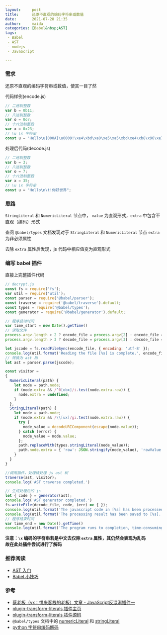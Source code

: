 ```yaml
---
layout:     post  
title:      还原不直观的编码字符串或数值  
date:       2021-07-28 21:35   
author:     maida  
categories: [Babel&nbsp;AST]  
tags:  
 - Babel
 - AST
 - nodejs
 - JavaScript

---
```



### 需求
还原不直观的编码字符串或数值，使其一目了然

代码样例(encode.js)  
```javascript
// 二进制整数
var b = 0b11;
// 八进制整数
var o = 0o7;
// 十六进制整数
var x = 0x23;
// \u \x 字符串
const u = 'Hello\u{000A}\u0009!\xe4\xbd\xa0\xe5\xa5\xbd\xe4\xb8\x96\xe7\x95\x8c';
```

处理后代码(decode.js)
```javascript
// 二进制整数
var b = 3;
// 八进制整数
var o = 7;
// 十六进制整数
var x = 35;
// \u \x 字符串
const u = "Hello\n\t!你好世界";
```

### 思路
`StringLiteral` 和 `NumericLiteral` 节点中， `value` 为直观形式，`extra` 中包含不直观（编码）形式  

查阅 `@babel/types` 文档发现对于 `StringLiteral` 和 `NumericLiteral` 节点 `extra` 为非必须属性  

去除 `extra` 属性后发现，js 代码中相应值变为直观形式

### 编写 babel 插件
直接上完整插件代码  
```javascript
// decrypt.js
const fs = require('fs');
var util = require('util');
const parser = require('@babel/parser');
const traverse = require('@babel/traverse').default;
const types = require('@babel/types');
const generator = require('@babel/generator').default;

// 程序启动时间
var time_start = new Date().getTime()
// 读取文件
process.argv.length > 2 ? encode_file = process.argv[2] : encode_file = 'encode.js';
process.argv.length > 3 ? decode_file = process.argv[3] : decode_file = 'decode.js';

let jscode = fs.readFileSync(encode_file, { encoding: 'utf-8' });
console.log(util.format('Reading the file [%s] is complete.', encode_file))
// 转换为 ast 树
let ast = parser.parse(jscode);

const visitor =
{
  NumericLiteral(path) {
    let node = path.node;
    if (node.extra && /^0[obx]/i.test(node.extra.raw)) {
      node.extra = undefined;
    }
  },
  StringLiteral(path) {
    let node = path.node;
    if (node.extra && /\\[ux]/gi.test(node.extra.raw)) {
      try {
        node_value = decodeURIComponent(escape(node.value));
      } catch (error) {
        node_value = node.value;
      };
      path.replaceWith(types.stringLiteral(node_value));
      path.node.extra = { 'raw': JSON.stringify(node_value), 'rawValue': node_value };
    }
  }
}

//调用插件，处理待处理 js ast 树
traverse(ast, visitor);
console.log('AST traverse completed.')

// 生成处理后的 js
let { code } = generator(ast);
console.log('AST generator completed.')
fs.writeFile(decode_file, code, (err) => { });
console.log(util.format('The javascript code in [%s] has been processed.', encode_file))
console.log(util.format('The processing result has been saved to [%s].', decode_file))
// 程序结束时间
var time_end = new Date().getTime()
console.log(util.format('The program runs to completion, time-consuming: %s s', (time_end - time_start) / 1000))
```

**注意：`\x` 编码的字符串若是中文去仅除 `extra` 属性，其仍然会表现为乱码**  
**故在此处插件尝试进行了解码**

### 推荐阅读
- [AST 入门](/2021/07/27/AST入门.html)
- [Babel 小技巧](/2021/07/28/Babel-小技巧.html)

### 参考
- [蔡老板（vx：悦来客栈的老板）文章 - JavaScript反混淆插件一](https://mp.weixin.qq.com/s/PGn2Wqz4S5fjHPW6fLX0Wg)
- [plugin-transform-literals 插件主页](https://babeljs.io/docs/en/babel-plugin-transform-literals)
- [plugin-transform-literals 插件源码](https://github.com/babel/babel/blob/672a58660f0b15691c44582f1f3fdcdac0fa0d2f/packages/babel-plugin-transform-literals/src/index.js)
- `@babel/types` 文档中的 [numericLiteral](https://babeljs.io/docs/en/babel-types#numericliteral) 和 [stringLiteral](https://babeljs.io/docs/en/babel-types#stringliteral)
- [python 字符串编码解码](/2021/01/14/字符串编码解码汇总记录.html)